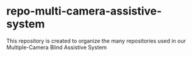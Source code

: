 # repo-multi-camera-assistive-system
This repository is created to organize the many repositories used in our Multiple-Camera Blind Assistive System
